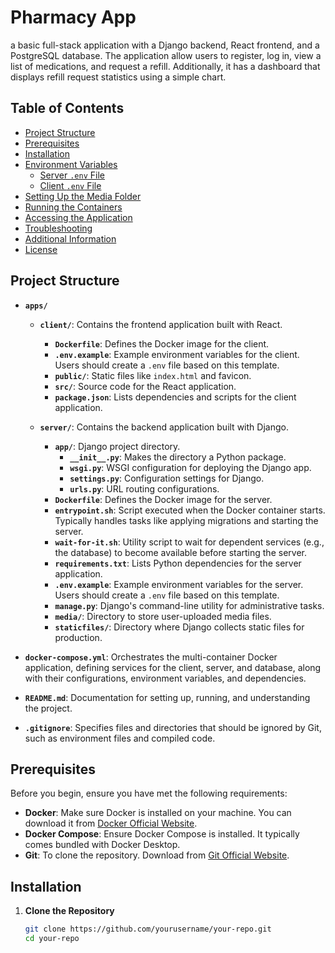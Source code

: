 # Pharmacy App

a basic full-stack application with a Django backend, React frontend, and a PostgreSQL database.
The application allow users to register, log in, view a list of medications, and request a refill.
Additionally, it has a dashboard that displays refill request statistics using a simple chart.

## Table of Contents

- [Project Structure](#project-structure)
- [Prerequisites](#prerequisites)
- [Installation](#installation)
- [Environment Variables](#environment-variables)
  - [Server `.env` File](#server-env-file)
  - [Client `.env` File](#client-env-file)
- [Setting Up the Media Folder](#setting-up-the-media-folder)
- [Running the Containers](#running-the-containers)
- [Accessing the Application](#accessing-the-application)
- [Troubleshooting](#troubleshooting)
- [Additional Information](#additional-information)
- [License](#license)

## Project Structure

- **`apps/`**
  - **`client/`**: Contains the frontend application built with React.
    - **`Dockerfile`**: Defines the Docker image for the client.
    - **`.env.example`**: Example environment variables for the client. Users should create a `.env` file based on this template.
    - **`public/`**: Static files like `index.html` and favicon.
    - **`src/`**: Source code for the React application.
    - **`package.json`**: Lists dependencies and scripts for the client application.

  - **`server/`**: Contains the backend application built with Django.
    - **`app/`**: Django project directory.
      - **`__init__.py`**: Makes the directory a Python package.
      - **`wsgi.py`**: WSGI configuration for deploying the Django app.
      - **`settings.py`**: Configuration settings for Django.
      - **`urls.py`**: URL routing configurations.
    - **`Dockerfile`**: Defines the Docker image for the server.
    - **`entrypoint.sh`**: Script executed when the Docker container starts. Typically handles tasks like applying migrations and starting the server.
    - **`wait-for-it.sh`**: Utility script to wait for dependent services (e.g., the database) to become available before starting the server.
    - **`requirements.txt`**: Lists Python dependencies for the server application.
    - **`.env.example`**: Example environment variables for the server. Users should create a `.env` file based on this template.
    - **`manage.py`**: Django's command-line utility for administrative tasks.
    - **`media/`**: Directory to store user-uploaded media files.
    - **`staticfiles/`**: Directory where Django collects static files for production.

- **`docker-compose.yml`**: Orchestrates the multi-container Docker application, defining services for the client, server, and database, along with their configurations, environment variables, and dependencies.

- **`README.md`**: Documentation for setting up, running, and understanding the project.

- **`.gitignore`**: Specifies files and directories that should be ignored by Git, such as environment files and compiled code.


## Prerequisites

Before you begin, ensure you have met the following requirements:

- **Docker**: Make sure Docker is installed on your machine. You can download it from [Docker Official Website](https://www.docker.com/get-started).
- **Docker Compose**: Ensure Docker Compose is installed. It typically comes bundled with Docker Desktop.
- **Git**: To clone the repository. Download from [Git Official Website](https://git-scm.com/downloads).

## Installation

1. **Clone the Repository**

   ```bash
   git clone https://github.com/yourusername/your-repo.git
   cd your-repo
   ```

